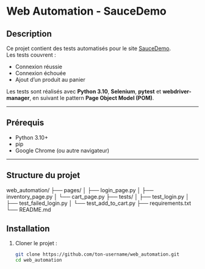 # Web Automation - SauceDemo

## Description
Ce projet contient des tests automatisés pour le site [SauceDemo](https://www.saucedemo.com/).  
Les tests couvrent :
- Connexion réussie
- Connexion échouée
- Ajout d’un produit au panier

Les tests sont réalisés avec **Python 3.10**, **Selenium**, **pytest** et **webdriver-manager**, en suivant le pattern **Page Object Model (POM)**.

---

## Prérequis
- Python 3.10+
- pip
- Google Chrome (ou autre navigateur)

---

## Structure du projet

web_automation/
├── pages/
│ ├── login_page.py
│ ├── inventory_page.py
│ └── cart_page.py
├── tests/
│ ├── test_login.py
│ ├── test_failed_login.py
│ └── test_add_to_cart.py
├── requirements.txt
└── README.md



## Installation

1. Cloner le projet :
   ```bash
   git clone https://github.com/ton-username/web_automation.git
   cd web_automation


 

